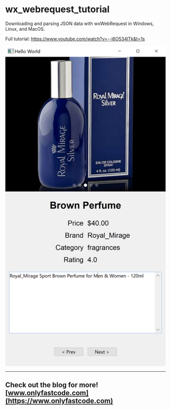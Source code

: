 # wx_webrequest_tutorial

Downloading and parsing JSON data with wxWebRequest in Windows, Linux, and MacOS.

Full tutorial: https://www.youtube.com/watch?v=--j6O534lTk&t=1s

![Rectangles](/imgs/screen-windows.png)



---
Check out the blog for more! [www.onlyfastcode.com](https://www.onlyfastcode.com)
---
